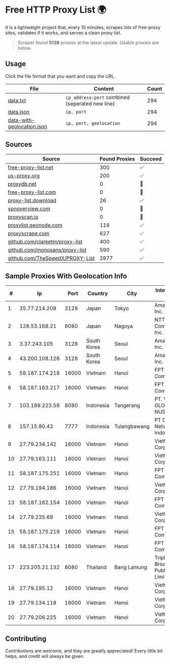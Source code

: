 
# Free HTTP Proxy List 🌍

It is a lightweight project that, every 10 minutes, scrapes lots of free-proxy sites, validates if it works, and serves a clean proxy list.


> Scraper found **5138** proxies at the latest update. Usable proxies are below.

## Usage

Click the file format that you want and copy the URL.


|File|Content|Count|
|----|-------|-----|
|[data.txt](https://raw.githubusercontent.com/themiralay/Proxy-List-World/master/data.txt)|`ip_address:port` combined (seperated new line)|294|
|[data.json](https://raw.githubusercontent.com/themiralay/Proxy-List-World/master/data.json)|`ip, port`|294|
|[data-with-geolocation.json](https://raw.githubusercontent.com/themiralay/Proxy-List-World/master/data-with-geolocation.json)|`ip, port, geolocation`|294|

## Sources

|Source|Found Proxies|Succeed|
|------|-------------|-------|
|[free-proxy-list.net](https://free-proxy-list.net)|300|✅|
|[us-proxy.org](https://www.us-proxy.org)|200|✅|
|[proxydb.net](http://proxydb.net)|0|🚫|
|[free-proxy-list.com](https://free-proxy-list.com/?page=&port=&type%5B%5D=http&type%5B%5D=https&up_time=0&search=Search)|0|🚫|
|[proxy-list.download](https://www.proxy-list.download/HTTP)|26|✅|
|[vpnoverview.com](https://vpnoverview.com/privacy/anonymous-browsing/free-proxy-servers)|0|🚫|
|[proxyscan.io](https://www.proxyscan.io)|0|🚫|
|[proxylist.geonode.com](https://proxylist.geonode.com/api/proxy-list?limit=300&page=1&sort_by=lastChecked&sort_type=desc&protocols=http,https)|118|✅|
|[proxyscrape.com](https://api.proxyscrape.com/v2/?request=displayproxies&protocol=http&timeout=10000&country=all&ssl=all&anonymity=all)|627|✅|
|[github.com/clarketm/proxy-list](https://raw.githubusercontent.com/clarketm/proxy-list/master/proxy-list-raw.txt)|400|✅|
|[github.com/monosans/proxy-list](https://raw.githubusercontent.com/monosans/proxy-list/main/proxies/http.txt)|590|✅|
|[github.com/TheSpeedX/PROXY-List](https://raw.githubusercontent.com/TheSpeedX/PROXY-List/master/http.txt)|2877|✅|


## Sample Proxies With Geolocation Info

|#|Ip|Port|Country|City|Internet Service Provider|
|-|--|----|-------|----|-------------------------|
|1|35.77.214.208|3128|Japan|Tokyo|Amazon.com, Inc.|
|2|128.53.168.21|8080|Japan|Nagoya|NTT PC Communications, Inc.|
|3|3.37.243.105|3128|South Korea|Seoul|Amazon.com, Inc.|
|4|43.200.108.126|3128|South Korea|Seoul|Amazon.com, Inc.|
|5|58.187.174.218|16000|Vietnam|Hanoi|FPT Telecom Company|
|6|58.187.163.217|16000|Vietnam|Hanoi|FPT Telecom Company|
|7|103.189.223.58|8080|Indonesia|Tangerang|PT. WIKAPLUS GLOBAL NUSANTARA|
|8|157.15.80.43|7777|Indonesia|Tulangbawang|PT Digitama Network Indonesia|
|9|27.79.234.142|16000|Vietnam|Hanoi|Viettel Corporation|
|10|27.79.163.111|16000|Vietnam|Hanoi|Viettel Corporation|
|11|58.187.175.251|16000|Vietnam|Hanoi|FPT Telecom Company|
|12|27.79.194.186|16000|Vietnam|Hanoi|Viettel Corporation|
|13|58.187.162.154|16000|Vietnam|Hanoi|FPT Telecom Company|
|14|27.79.235.69|16000|Vietnam|Hanoi|Viettel Corporation|
|15|58.187.175.219|16000|Vietnam|Hanoi|FPT Telecom Company|
|16|58.187.174.114|16000|Vietnam|Hanoi|FPT Telecom Company|
|17|223.205.21.132|8080|Thailand|Bang Lamung|Triple T Broadband Public Company Limited|
|18|27.79.195.12|16000|Vietnam|Hanoi|Viettel Corporation|
|19|27.79.134.118|16000|Vietnam|Hanoi|Viettel Corporation|
|20|27.79.206.225|16000|Vietnam|Hanoi|Viettel Corporation|



## Contributing

Contributions are welcome, and they are greatly appreciated! Every
little bit helps, and credit will always be given.

